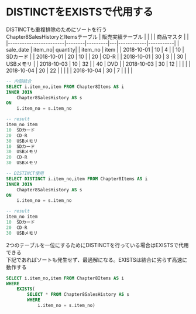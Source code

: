 # DISTINCTをEXISTSで代用する
DISTINCTも重複排除のためにソートを行う  
Chapter8SalesHistoryとItemsテーブル
| 販売実績テーブル       |        |         |   | 商品マスタ |           |
|------------------------|--------|---------|---|------------|-----------|
| sale_date              | item_no| quantity|   | item_no    | item      |
| 2018-10-01             | 10     | 4       |   | 10         | SDカード   |
| 2018-10-01             | 20     | 10      |   | 20         | CD-R      |
| 2018-10-01             | 30     | 3       |   | 30         | USBメモリ |
| 2018-10-03             | 10     | 32      |   | 40         | DVD       |
| 2018-10-03             | 30     | 12      |   |            |           |
| 2018-10-04             | 20     | 22      |   |            |           |
| 2018-10-04             | 30     | 7       |   |            |           |


``` sql
-- 内部結合
SELECT i.item_no,item FROM Chapter8Items AS i
INNER JOIN
	Chapter8SalesHistory AS s
ON
	i.item_no = s.item_no

-- result
item_no	item
10	SDカード
20	CD-R
30	USBメモリ
10	SDカード
30	USBメモリ
20	CD-R
30	USBメモリ

-- DISTINCT使用
SELECT DISTINCT i.item_no,item FROM Chapter8Items AS i
INNER JOIN
	Chapter8SalesHistory AS s
ON
	i.item_no = s.item_no

-- result
item_no	item
10	SDカード
20	CD-R
30	USBメモリ
```
2つのテーブルを一位にするためにDISTINCTを行っている場合はEXISTSで代用できる  
下記であればソートも発生せず、最適解になる。EXISTSは結合に劣らず高速に動作する
``` sql
SELECT i.item_no,item FROM Chapter8Items AS i
WHERE
	EXISTS(
		SELECT * FROM Chapter8SalesHistory AS s 
		WHERE
			i.item_no = s.item_no)

```
